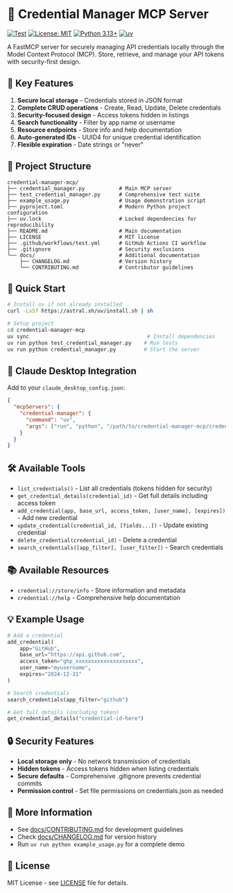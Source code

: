 # 🔐 Credential Manager MCP Server

[![Test](https://github.com/yourusername/credential-manager-mcp/actions/workflows/test.yml/badge.svg)](https://github.com/yourusername/credential-manager-mcp/actions/workflows/test.yml)
[![License: MIT](https://img.shields.io/badge/License-MIT-yellow.svg)](https://opensource.org/licenses/MIT)
[![Python 3.13+](https://img.shields.io/badge/python-3.13+-blue.svg)](https://www.python.org/downloads/)
[![uv](https://img.shields.io/endpoint?url=https://raw.githubusercontent.com/astral-sh/uv/main/assets/badge/v0.json)](https://github.com/astral-sh/uv)

A FastMCP server for securely managing API credentials locally through the Model Context Protocol (MCP). Store, retrieve, and manage your API tokens with security-first design.

## 🔧 Key Features

1. **Secure local storage** - Credentials stored in JSON format
2. **Complete CRUD operations** - Create, Read, Update, Delete credentials  
3. **Security-focused design** - Access tokens hidden in listings
4. **Search functionality** - Filter by app name or username
5. **Resource endpoints** - Store info and help documentation
6. **Auto-generated IDs** - UUID4 for unique credential identification
7. **Flexible expiration** - Date strings or "never"

## 📁 Project Structure
```
credential-manager-mcp/
├── credential_manager.py           # Main MCP server
├── test_credential_manager.py      # Comprehensive test suite
├── example_usage.py                # Usage demonstration script
├── pyproject.toml                  # Modern Python project configuration
├── uv.lock                         # Locked dependencies for reproducibility
├── README.md                       # Main documentation
├── LICENSE                         # MIT license
├── .github/workflows/test.yml      # GitHub Actions CI workflow
├── .gitignore                      # Security exclusions
└── docs/                           # Additional documentation
    ├── CHANGELOG.md                # Version history
    └── CONTRIBUTING.md             # Contributor guidelines
```

## 🚀 Quick Start

```bash
# Install uv if not already installed
curl -LsSf https://astral.sh/uv/install.sh | sh

# Setup project
cd credential-manager-mcp
uv sync                                      # Install dependencies
uv run python test_credential_manager.py    # Run tests  
uv run python credential_manager.py         # Start the server
```

## 🔗 Claude Desktop Integration

Add to your `claude_desktop_config.json`:
```json
{
  "mcpServers": {
    "credential-manager": {
      "command": "uv",
      "args": ["run", "python", "/path/to/credential-manager-mcp/credential_manager.py"]
    }
  }
}
```

## 🛠 Available Tools

- `list_credentials()` - List all credentials (tokens hidden for security)
- `get_credential_details(credential_id)` - Get full details including access token
- `add_credential(app, base_url, access_token, [user_name], [expires])` - Add new credential  
- `update_credential(credential_id, [fields...])` - Update existing credential
- `delete_credential(credential_id)` - Delete a credential
- `search_credentials([app_filter], [user_filter])` - Search credentials

## 📚 Available Resources

- `credential://store/info` - Store information and metadata
- `credential://help` - Comprehensive help documentation

## 💡 Example Usage

```python
# Add a credential
add_credential(
    app="GitHub",
    base_url="https://api.github.com", 
    access_token="ghp_xxxxxxxxxxxxxxxxxxxx",
    user_name="myusername",
    expires="2024-12-31"
)

# Search credentials
search_credentials(app_filter="github")

# Get full details (including token)
get_credential_details("credential-id-here")
```

## 🔒 Security Features

- **Local storage only** - No network transmission of credentials
- **Hidden tokens** - Access tokens hidden when listing credentials
- **Secure defaults** - Comprehensive .gitignore prevents credential commits
- **Permission control** - Set file permissions on credentials.json as needed

## 📖 More Information

- See [docs/CONTRIBUTING.md](docs/CONTRIBUTING.md) for development guidelines  
- Check [docs/CHANGELOG.md](docs/CHANGELOG.md) for version history
- Run `uv run python example_usage.py` for a complete demo

## 📄 License

MIT License - see [LICENSE](LICENSE) file for details. 